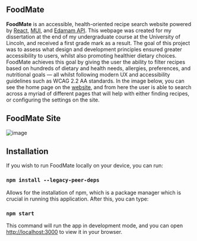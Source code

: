 ## FoodMate

**FoodMate** is an accessible, health-oriented recipe search website powered by [React](https://react.dev/), [MUI](https://mui.com/), and [Edamam API](https://developer.edamam.com/). This webpage was created for my dissertation at the end of my undergraduate course at the University of Lincoln, and received a first grade mark as a result. The goal of this project was to assess what design and development principles ensured greater accessibility to users, whilst also promoting healthier dietary choices. FoodMate achieves this goal by giving the user the ability to filter recipes based on hundreds of dietary and health needs, allergies, preferences, and nutritional goals — all whilst following modern UX and accessibility guidelines such as WCAG 2.2 AA standards. In the image below, you can see the home page on the [website](https://foodmate.dev/home), and from here the user is able to search across a myriad of different pages that will help with either finding recipes, or configuring the settings on the site.

## FoodMate Site
![image](https://github.com/user-attachments/assets/4a9be9c3-09ec-49ca-97f6-30adca31d679)

## Installation

If you wish to run FoodMate locally on your device, you can run: 

### `npm install --legacy-peer-deps`

Allows for the installation of npm, which is a package manager which is crucial in running this application. After this, you can type: 

### `npm start`

This command will run the app in development mode, and you can open [http://localhost:3000](http://localhost:3000) to view it in your browser.
